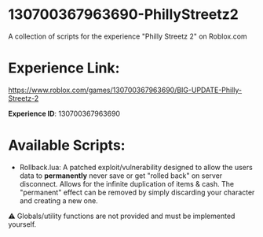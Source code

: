 # 130700367963690-PhillyStreetz2
A collection of scripts for the experience "Philly Streetz 2" on Roblox.com 

# Experience Link:
https://www.roblox.com/games/130700367963690/BIG-UPDATE-Philly-Streetz-2


**Experience ID**: 130700367963690

# Available Scripts:
- Rollback.lua: A patched exploit/vulnerability designed to allow the users data to **permanently** never save or get "rolled back" on server disconnect. Allows for the infinite duplication of items & cash. The "permanent" effect can be removed by simply discarding your character and creating a new one.

⚠️ Globals/utility functions are not provided and must be implemented yourself.
